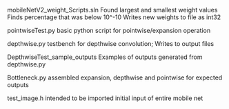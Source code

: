 mobileNetV2_weight_Scripts.sln
	Found largest and smallest weight values
	Finds percentage that was below 10^-10
	Writes new weights to file as int32

pointwiseTest.py
	basic python script for pointwise/expansion operation

depthwise.py
	testbench for depthwise convolution; Writes to output files

DepthwiseTest_sample_outputs
	Examples of outputs generated from depthwise.py

Bottleneck.py
	assembled expansion, depthwise and pointwise for expected outputs

test_image.h
	intended to be imported initial input of entire mobile net
